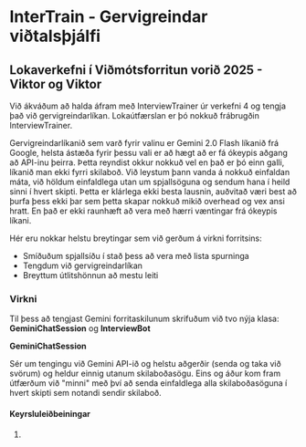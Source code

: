 # InterTrain - Gervigreindar viðtalsþjálfi
## Lokaverkefni í Viðmótsforritun vorið 2025 - Viktor og Viktor


Við ákváðum að halda áfram með InterviewTrainer úr verkefni 4 og tengja það við gervigreindarlíkan.
Lokaútfærslan er þó nokkuð frábrugðin InterviewTrainer.

Gervigreindarlíkanið sem varð fyrir valinu er Gemini 2.0 Flash líkanið frá Google, helsta ástæða fyrir þessu vali er að hægt að er fá ókeypis aðgang að API-inu þeirra.
Þetta reyndist okkur nokkuð vel en það er þó einn galli, líkanið man ekki fyrri skilaboð.
Við leystum þann vanda á nokkuð einfaldan máta, við höldum einfaldlega utan um spjallsöguna og sendum hana í heild sinni í hvert skipti.
Þetta er klárlega ekki besta lausnin, auðvitað væri best að þurfa þess ekki þar sem þetta skapar nokkuð mikið overhead og vex ansi hratt.
En það er ekki raunhæft að vera með hærri væntingar frá ókeypis líkani.

Hér eru nokkar helstu breytingar sem við gerðum á virkni forritsins:
- Smíðuðum spjallsíðu í stað þess að vera með lista spurninga
- Tengdum við gervigreindarlíkan
- Breyttum útlitshönnun að mestu leiti


### Virkni

Til þess að tengjast Gemini forritaskilunum skrifuðum við tvo nýja klasa: **GeminiChatSession** og **InterviewBot**

**GeminiChatSession**

Sér um tengingu við Gemini API-ið og helstu aðgerðir (senda og taka við svörum) og heldur einnig utanum skilaboðasögu.
Eins og áður kom fram útfærðum við "minni" með því að senda einfaldlega alla skilaboðasöguna í hvert skipti sem notandi sendir skilaboð.


#### Keyrsluleiðbeiningar

1. 

